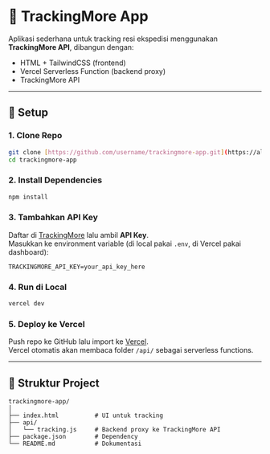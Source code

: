 # 🚚 TrackingMore App

Aplikasi sederhana untuk tracking resi ekspedisi menggunakan **TrackingMore API**, dibangun dengan:
- HTML + TailwindCSS (frontend)
- Vercel Serverless Function (backend proxy)
- TrackingMore API

---

## 🔧 Setup

### 1. Clone Repo
```bash
git clone [https://github.com/username/trackingmore-app.git](https://alpuketmirah-art.github.io/Jaring-Mas-Cargo/)
cd trackingmore-app
```

### 2. Install Dependencies
```bash
npm install
```

### 3. Tambahkan API Key
Daftar di [TrackingMore](https://www.trackingmore.com) lalu ambil **API Key**.  
Masukkan ke environment variable (di local pakai `.env`, di Vercel pakai dashboard):

```
TRACKINGMORE_API_KEY=your_api_key_here
```

### 4. Run di Local
```bash
vercel dev
```

### 5. Deploy ke Vercel
Push repo ke GitHub lalu import ke [Vercel](https://vercel.com).  
Vercel otomatis akan membaca folder `/api/` sebagai serverless functions.

---

## 📂 Struktur Project
```
trackingmore-app/
│
├── index.html          # UI untuk tracking
├── api/
│   └── tracking.js     # Backend proxy ke TrackingMore API
├── package.json        # Dependency
└── README.md           # Dokumentasi
```
